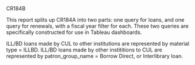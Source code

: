 CR184B

This report splits up CR184A into two parts: one query for loans, and one query for renewals, with a fiscal year filter for each. These two queries are specifically constructed for use in Tableau dashboards.

ILL/BD loans made by CUL to other institutions are represented by material type = ILLBD.
ILL/BD loans made by other instititions to CUL are represented by patron_group_name = Borrow Direct,  or Interlibrary loan. 
